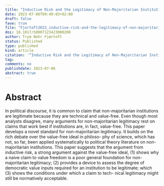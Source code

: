 ```yaml
---
title: "Inductive Risk and the Legitimacy of Non-Majoritarian Institutions"
date: 2023-07-06T09:49:03+02:00
draft: false
fave: true
file: "Fjortoft2023_inductive-risk-and-the-legitimacy-of-non-majoritarian-institutions.pdf"
doi: 10.1017/S0007123423000200
author: Trym Nohr Fjørtoft
status: Published
type: published
kind: article
citation: '“Inductive Risk and the Legitimacy of Non-Majoritarian Institutions.” <em>British Journal of Political Science</em>.'
tag:
comments: no
publishdate: 2023-07-06
abstract: true
---
```


# Abstract

In political discourse, it is common to claim that non-majoritarian institutions are legitimate because they are technical and value-free. Even though most analysts disagree, many arguments for non-majoritarian legitimacy rest on claims that work best if institutions are, in fact, value-free. This paper develops a novel standard for non-majoritarian legitimacy. It builds on the rich debate over the value-free ideal in philoso- phy of science, which has not, so far, been applied systematically to political theory literature on non- majoritarian institutions. This paper suggests that the argument from inductive risk, a strong argument against the value-free ideal, (1) shows why a naive claim to value freedom is a poor general foundation for non-majoritarian legitimacy; (2) provides a device to assess the degree of democratic value inputs required for an institution to be legitimate; which (3) shows the conditions under which a claim to tech- nical legitimacy might still be normatively acceptable.